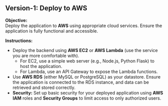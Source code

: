 ## Version-1: Deploy to AWS

**Objective:**  
Deploy the application to **AWS** using appropriate cloud services. Ensure the application is fully functional and accessible.

**Instructions:**  
- Deploy the backend using **AWS EC2** or **AWS Lambda** (use the service you are more comfortable with).
  - For EC2, use a simple web server (e.g., Node.js, Python Flask) to host the application.
  - For Lambda, use an API Gateway to expose the Lambda functions.
- Use **AWS RDS** (either MySQL or PostgreSQL) as your datastore. Ensure the application is connected to the RDS instance, and data can be retrieved and stored correctly.
- **Security:** Set up basic security for your deployed application using **AWS IAM** roles and **Security Groups** to limit access to only authorized users.
